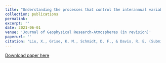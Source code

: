 ```yaml
---
title: "Understanding the processes that control the interannual variability of the Northern Hemisphere wintertime polar front and subtropical jet streams."
collection: publications
permalink: 
excerpt: ''
date: 2021-06-01
venue: 'Journal of Geophysical Research-Atmospheres (in revision)'
paperurl: ''
citation: 'Liu, X., Grise, K. M., Schmidt, D. F., & Davis, R. E. (Submitted). Understanding the processes that control the interannual variability of the Northern Hemisphere wintertime polar front and subtropical jet streams. Journal of Geophysical Research-Atmospheres.'
---
```



[Download paper here](http://liuxhy.github.io/files/Liu2021.pdf)
